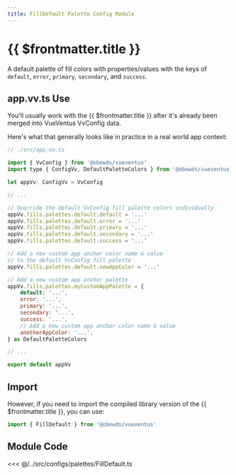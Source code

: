 ```yaml
---
title: FillDefault Palette Config Module
---
```


<script setup>
    import DocsPackageVersion from '../../../src/views/compos/DocsPackageVersion.vue'
</script>





# {{ $frontmatter.title }}

A default palette of fill colors with properties/values with the keys of `default`, `error`, `primary`, `secondary`, and `success`.








## app.vv.ts Use

You'll usually work with the {{ $frontmatter.title }} after it's already been merged into VueVentus VvConfig data.

Here's what that generally looks like in practice in a real world app context:

```javascript
// ./src/app.vv.ts

import { VvConfig } from '@obewds/vueventus'
import type { ConfigVv, DefaultPaletteColors } from '@obewds/vueventus'

let appVv: ConfigVv = VvConfig

// ...

// Override the default VvConfig fill palette colors individually
appVv.fills.palettes.default.default = '...'
appVv.fills.palettes.default.error = '...'
appVv.fills.palettes.default.primary = '...'
appVv.fills.palettes.default.secondary = '...'
appVv.fills.palettes.default.success = '...'

// Add a new custom app anchor color name & value
// to the default VvConfig fill palette
appVv.fills.palettes.default.newAppColor = '...'

// Add a new custom app anchor palette
appVv.fills.palettes.myCustomAppPalette = {
    default: '...',
    error: '...',
    primary: '...',
    secondary: '...',
    success: '...',
    // Add a new custom app anchor color name & value
    anotherAppColor: '...',
} as DefaultPaletteColors

// ...

export default appVv
```








## Import

However, if you need to import the compiled library version of the {{ $frontmatter.title }}, you can use:

```javascript
import { FillDefault } from '@obewds/vueventus'
```












## Module Code

<<< @/../src/configs/palettes/FillDefault.ts






<DocsPackageVersion/>


